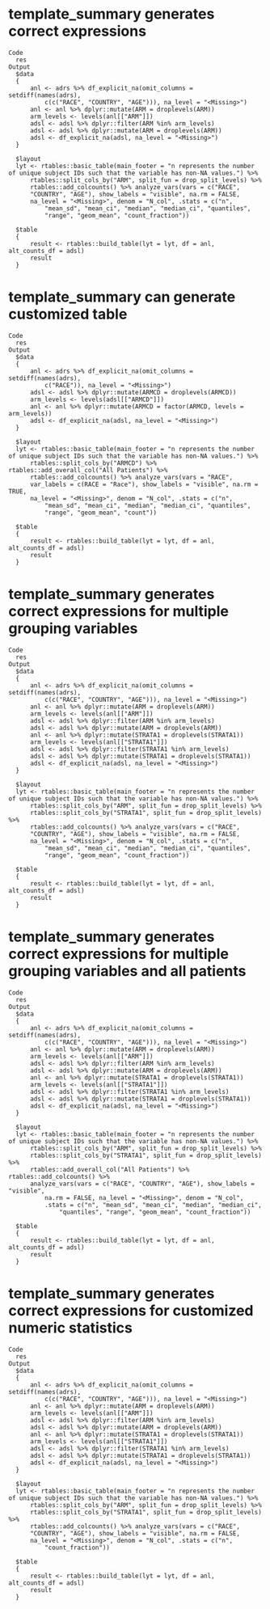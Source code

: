 # template_summary generates correct expressions

    Code
      res
    Output
      $data
      {
          anl <- adrs %>% df_explicit_na(omit_columns = setdiff(names(adrs), 
              c(c("RACE", "COUNTRY", "AGE"))), na_level = "<Missing>")
          anl <- anl %>% dplyr::mutate(ARM = droplevels(ARM))
          arm_levels <- levels(anl[["ARM"]])
          adsl <- adsl %>% dplyr::filter(ARM %in% arm_levels)
          adsl <- adsl %>% dplyr::mutate(ARM = droplevels(ARM))
          adsl <- df_explicit_na(adsl, na_level = "<Missing>")
      }
      
      $layout
      lyt <- rtables::basic_table(main_footer = "n represents the number of unique subject IDs such that the variable has non-NA values.") %>% 
          rtables::split_cols_by("ARM", split_fun = drop_split_levels) %>% 
          rtables::add_colcounts() %>% analyze_vars(vars = c("RACE", 
          "COUNTRY", "AGE"), show_labels = "visible", na.rm = FALSE, 
          na_level = "<Missing>", denom = "N_col", .stats = c("n", 
              "mean_sd", "mean_ci", "median", "median_ci", "quantiles", 
              "range", "geom_mean", "count_fraction"))
      
      $table
      {
          result <- rtables::build_table(lyt = lyt, df = anl, alt_counts_df = adsl)
          result
      }
      

# template_summary can generate customized table

    Code
      res
    Output
      $data
      {
          anl <- adrs %>% df_explicit_na(omit_columns = setdiff(names(adrs), 
              c("RACE")), na_level = "<Missing>")
          adsl <- adsl %>% dplyr::mutate(ARMCD = droplevels(ARMCD))
          arm_levels <- levels(adsl[["ARMCD"]])
          anl <- anl %>% dplyr::mutate(ARMCD = factor(ARMCD, levels = arm_levels))
          adsl <- df_explicit_na(adsl, na_level = "<Missing>")
      }
      
      $layout
      lyt <- rtables::basic_table(main_footer = "n represents the number of unique subject IDs such that the variable has non-NA values.") %>% 
          rtables::split_cols_by("ARMCD") %>% rtables::add_overall_col("All Patients") %>% 
          rtables::add_colcounts() %>% analyze_vars(vars = "RACE", 
          var_labels = c(RACE = "Race"), show_labels = "visible", na.rm = TRUE, 
          na_level = "<Missing>", denom = "N_col", .stats = c("n", 
              "mean_sd", "mean_ci", "median", "median_ci", "quantiles", 
              "range", "geom_mean", "count"))
      
      $table
      {
          result <- rtables::build_table(lyt = lyt, df = anl, alt_counts_df = adsl)
          result
      }
      

# template_summary generates correct expressions for multiple grouping variables

    Code
      res
    Output
      $data
      {
          anl <- adrs %>% df_explicit_na(omit_columns = setdiff(names(adrs), 
              c(c("RACE", "COUNTRY", "AGE"))), na_level = "<Missing>")
          anl <- anl %>% dplyr::mutate(ARM = droplevels(ARM))
          arm_levels <- levels(anl[["ARM"]])
          adsl <- adsl %>% dplyr::filter(ARM %in% arm_levels)
          adsl <- adsl %>% dplyr::mutate(ARM = droplevels(ARM))
          anl <- anl %>% dplyr::mutate(STRATA1 = droplevels(STRATA1))
          arm_levels <- levels(anl[["STRATA1"]])
          adsl <- adsl %>% dplyr::filter(STRATA1 %in% arm_levels)
          adsl <- adsl %>% dplyr::mutate(STRATA1 = droplevels(STRATA1))
          adsl <- df_explicit_na(adsl, na_level = "<Missing>")
      }
      
      $layout
      lyt <- rtables::basic_table(main_footer = "n represents the number of unique subject IDs such that the variable has non-NA values.") %>% 
          rtables::split_cols_by("ARM", split_fun = drop_split_levels) %>% 
          rtables::split_cols_by("STRATA1", split_fun = drop_split_levels) %>% 
          rtables::add_colcounts() %>% analyze_vars(vars = c("RACE", 
          "COUNTRY", "AGE"), show_labels = "visible", na.rm = FALSE, 
          na_level = "<Missing>", denom = "N_col", .stats = c("n", 
              "mean_sd", "mean_ci", "median", "median_ci", "quantiles", 
              "range", "geom_mean", "count_fraction"))
      
      $table
      {
          result <- rtables::build_table(lyt = lyt, df = anl, alt_counts_df = adsl)
          result
      }
      

# template_summary generates correct expressions for multiple grouping variables and all patients

    Code
      res
    Output
      $data
      {
          anl <- adrs %>% df_explicit_na(omit_columns = setdiff(names(adrs), 
              c(c("RACE", "COUNTRY", "AGE"))), na_level = "<Missing>")
          anl <- anl %>% dplyr::mutate(ARM = droplevels(ARM))
          arm_levels <- levels(anl[["ARM"]])
          adsl <- adsl %>% dplyr::filter(ARM %in% arm_levels)
          adsl <- adsl %>% dplyr::mutate(ARM = droplevels(ARM))
          anl <- anl %>% dplyr::mutate(STRATA1 = droplevels(STRATA1))
          arm_levels <- levels(anl[["STRATA1"]])
          adsl <- adsl %>% dplyr::filter(STRATA1 %in% arm_levels)
          adsl <- adsl %>% dplyr::mutate(STRATA1 = droplevels(STRATA1))
          adsl <- df_explicit_na(adsl, na_level = "<Missing>")
      }
      
      $layout
      lyt <- rtables::basic_table(main_footer = "n represents the number of unique subject IDs such that the variable has non-NA values.") %>% 
          rtables::split_cols_by("ARM", split_fun = drop_split_levels) %>% 
          rtables::split_cols_by("STRATA1", split_fun = drop_split_levels) %>% 
          rtables::add_overall_col("All Patients") %>% rtables::add_colcounts() %>% 
          analyze_vars(vars = c("RACE", "COUNTRY", "AGE"), show_labels = "visible", 
              na.rm = FALSE, na_level = "<Missing>", denom = "N_col", 
              .stats = c("n", "mean_sd", "mean_ci", "median", "median_ci", 
                  "quantiles", "range", "geom_mean", "count_fraction"))
      
      $table
      {
          result <- rtables::build_table(lyt = lyt, df = anl, alt_counts_df = adsl)
          result
      }
      

# template_summary generates correct expressions for customized numeric statistics

    Code
      res
    Output
      $data
      {
          anl <- adrs %>% df_explicit_na(omit_columns = setdiff(names(adrs), 
              c(c("RACE", "COUNTRY", "AGE"))), na_level = "<Missing>")
          anl <- anl %>% dplyr::mutate(ARM = droplevels(ARM))
          arm_levels <- levels(anl[["ARM"]])
          adsl <- adsl %>% dplyr::filter(ARM %in% arm_levels)
          adsl <- adsl %>% dplyr::mutate(ARM = droplevels(ARM))
          anl <- anl %>% dplyr::mutate(STRATA1 = droplevels(STRATA1))
          arm_levels <- levels(anl[["STRATA1"]])
          adsl <- adsl %>% dplyr::filter(STRATA1 %in% arm_levels)
          adsl <- adsl %>% dplyr::mutate(STRATA1 = droplevels(STRATA1))
          adsl <- df_explicit_na(adsl, na_level = "<Missing>")
      }
      
      $layout
      lyt <- rtables::basic_table(main_footer = "n represents the number of unique subject IDs such that the variable has non-NA values.") %>% 
          rtables::split_cols_by("ARM", split_fun = drop_split_levels) %>% 
          rtables::split_cols_by("STRATA1", split_fun = drop_split_levels) %>% 
          rtables::add_colcounts() %>% analyze_vars(vars = c("RACE", 
          "COUNTRY", "AGE"), show_labels = "visible", na.rm = FALSE, 
          na_level = "<Missing>", denom = "N_col", .stats = c("n", 
              "count_fraction"))
      
      $table
      {
          result <- rtables::build_table(lyt = lyt, df = anl, alt_counts_df = adsl)
          result
      }
      

